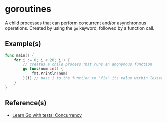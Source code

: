 # goroutines

A child processes that can perform concurrent and/or asynchronous operations.
Created by using the `go` keyword, followed by a function call.

## Example(s)

```go
func main() {
    for i := 0; i < 20; i++ {
        // creates a child process that runs an anonymous function
        go func(num int) {
            fmt.Println(num)
        }(i) // pass i to the function to "fix" its value within lexical scope
    }
}
```

## Reference(s)

- [Learn Go with tests: Concurrency]()
